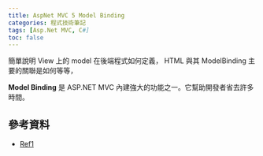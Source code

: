```yaml
---
title: AspNet MVC 5 Model Binding
categories: 程式技術筆記
tags: [Asp.Net MVC, C#]
toc: false
---
```

簡單說明 View 上的 model 在後端程式如何定義， HTML 與其 ModelBinding 主要的關聯是如何等等，<!-- more -->

**Model Binding** 是 ASP.NET MVC 內建強大的功能之一。它幫助開發者省去許多時間。



## 參考資料
- [Ref1][1]

[1]: http://ithelp.ithome.com.tw/articles/10161414
[2]: http://ithelp.ithome.com.tw/articles/10159623
[3]: http://andyyou.logdown.com/posts/87018-model-binding
